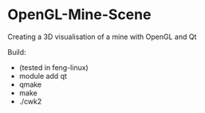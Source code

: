 # OpenGL-Mine-Scene
Creating a 3D visualisation of a mine with OpenGL and Qt

Build: 

- (tested in feng-linux) 
- module add qt 
- qmake 
- make 
- ./cwk2
